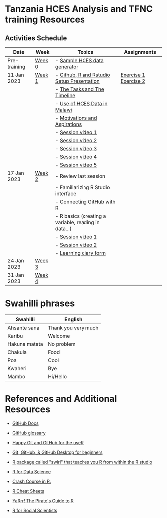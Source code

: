 # Tanzania HCES Analysis and TFNC training Resources

## Activities Schedule


| Date         | Week             | Topics                                                       | Assignments                                                        |
| ---|---|----|----|
| Pre-training | [Week 0](Week-0) | -   [Sample HCES data generator](Week-0/random_hces_generator.R)                                                                    |                                                                    |
| 11 Jan 2023  | [Week 1](Week-1) | -   [Github, R and Rstudio Setup Presentation](https://dzvoti.github.io/TFNC-Training/Week-1/Materials/presentation/TFNC-Week1.html) |   [Exercise 1](https://github.com/dzvoti/TFNC-Training/issues/1) [Exercise 2](https://github.com/dzvoti/TFNC-Training/issues/2)|
|              |                  | -   [The Tasks and The Timeline](https://dzvoti.github.io/TFNC-Training/Week-1/TFNC_small_group_training_intro_20230112.pdf)         |  |
|              |                  | -   [Use of HCES Data in Malawi](https://dzvoti.github.io/TFNC-Training/Week-1/Use_of_HCES_data.pdf)                        |                                                                    |
|              |                  | -   [Motivations and Aspirations](https://dzvoti.github.io/TFNC-Training/Week-0/Motivations_and_aspirations.pdf)                     |                                                                    |                                                                                        |                                                                    |
|              |                  | -   [Session video 1](https://drive.google.com/file/d/1hXxtbJh-r5nDvHmAMsuuocEIZ7zjqyBE/view?usp=share_link)                         |                                                                    |
|              |                  | -   [Session video 2](https://drive.google.com/file/d/1FYrgtluVn1A8SJHOmNW3MswKdb_BYv0K/view?usp=share_link)                         |                                                                    |
|              |                  | -   [Session video 3](https://drive.google.com/file/d/1U2M0gf1TJ8UxbBmeut-_y2-MdMzzg23Q/view?usp=share_link)                         |                                                                    |
|              |                  | -   [Session video 4](https://drive.google.com/file/d/1ko5_xQF1VWTCznKKXrZ54SZ1uCc1ucyu/view?usp=share_link)                         |                                                                    |
|              |                  | -   [Session video 5](https://drive.google.com/file/d/10dopw59KEgFPV2KNtgi07h1BI_HvB5ED/view?usp=share_link)                         |                                                                    |
| 17 Jan 2023  | [Week 2](Week-2) | -   Review last session                                                                                                              |                                                                    |
|              |                  | -   Familiarizing R Studio interface                                                                                                 |                                                                    |
|              |                  | -   Connecting GitHub with R                                                                                                         |                                                                    |
|              |                  | -   R basics (creating a variable, reading in data...)                                                                               |                                                                    |
|              |                  | -   [Session video 1](https://drive.google.com/file/d/1RZSdeQcjpH9-bik_W3F2dddXKdGv5La2/view?usp=sharing)                                                                               |      
|              |                  | -   [Session video 2](https://drive.google.com/file/d/1gd93-7JBOEFJlKDKn8xnHBaYI2b7t9_w/view?usp=sharing)                                                                               |    
|              |                  | -   [Learning diary form](https://docs.google.com/document/d/127NUCLkxTaVi5RnlGi5yaiSkKIBLh3VZ/edit?usp=sharing&ouid=107126292099035873011&rtpof=true&sd=true)                                                                               |                                                                    |
| 24 Jan 2023             | [Week 3](Week-3)          |                                                                                                                                      |                                                                    |
| 31 Jan 2023             |[Week 4](Week-4)           |                                                                                                                                      |                                                                    |

# Swahilli phrases

| Swahilli      | English             |
|---------------|---------------------|
| Ahsante sana  | Thank you very much |
| Karibu        | Welcome             |
| Hakuna matata | No problem          |
| Chakula       | Food                |
| Poa           | Cool                |
| Kwaheri       | Bye                 |
| Mambo         | Hi/Hello            |

# References and Additional Resources

-   [GitHub Docs](https://docs.github.com/en)

-   [GitHub glossary](https://docs.github.com/en/get-started/quickstart/github-glossary)

-   [Happy Git and GitHub for the useR](https://happygitwithr.com/)

-   [Git, GitHub, & GitHub Desktop for beginners](https://www.youtube.com/watch?v=8Dd7KRpKeaE)

-   [R package called "swirl" that teaches you R from within the R studio](https://swirlstats.com)

-   [R for Data Science](https://r4ds.had.co.nz/index.html)

-   [Crash Course in R.](https://kirstenmorehouse.wordpress.com/354-2/topic-1-crash-course-in-r/)

-   [R Cheat Sheets](https://posit.co/resources/cheatsheets/)

-   [YaRrr! The Pirate's Guide to R](https://bookdown.org/ndphillips/YaRrr/)

-   [R for Social Scientists](https://datacarpentry.org/r-socialsci/)
